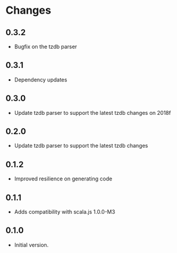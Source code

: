 # Changes

## 0.3.2

* Bugfix on the tzdb parser

## 0.3.1

* Dependency updates

## 0.3.0

* Update tzdb parser to support the latest tzdb changes on 2018f

## 0.2.0

* Update tzdb parser to support the latest tzdb changes

## 0.1.2

* Improved resilience on generating code

## 0.1.1

* Adds compatibility with scala.js 1.0.0-M3

## 0.1.0

* Initial version.
